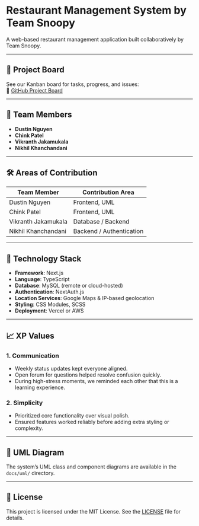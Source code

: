 # Restaurant Management System by Team Snoopy

A web-based restaurant management application built collaboratively by Team Snoopy.

---

## 🚀 Project Board  
See our Kanban board for tasks, progress, and issues:  
🔗 [GitHub Project Board](https://github.com/gopinathsjsu/team-project-snoopy)

---

## 👥 Team Members  
- **Dustin Nguyen**  
- **Chink Patel**  
- **Vikranth Jakamukala**  
- **Nikhil Khanchandani**
---

## 🛠️ Areas of Contribution

| Team Member               | Contribution Area         |
|---------------------------|---------------------------|
| Dustin Nguyen             | Frontend, UML             |
| Chink Patel               | Frontend, UML             |
| Vikranth Jakamukala       | Database / Backend        |
| Nikhil Khanchandani       | Backend / Authentication  |

---

## 🧰 Technology Stack

- **Framework**: Next.js  
- **Language**: TypeScript  
- **Database**: MySQL (remote or cloud-hosted)  
- **Authentication**: NextAuth.js  
- **Location Services**: Google Maps & IP-based geolocation  
- **Styling**: CSS Modules, SCSS  
- **Deployment**: Vercel or AWS

---

## 📈 XP Values

### 1. Communication  
- Weekly status updates kept everyone aligned.  
- Open forum for questions helped resolve confusion quickly.  
- During high-stress moments, we reminded each other that this is a learning experience.

### 2. Simplicity  
- Prioritized core functionality over visual polish.  
- Ensured features worked reliably before adding extra styling or complexity.

---

## 📐 UML Diagram

The system’s UML class and component diagrams are available in the `docs/uml/` directory.

---

## 📝 License

This project is licensed under the MIT License. See the [LICENSE](LICENSE) file for details.

